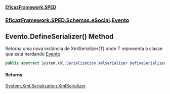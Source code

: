 #### [EficazFramework.SPED](EficazFrameworkSPED.md 'EficazFramework SPED')
### [EficazFramework.SPED.Schemas.eSocial](EficazFramework.SPED.Schemas.eSocial.md 'EficazFramework.SPED.Schemas.eSocial').[Evento](EficazFramework.SPED.Schemas.eSocial/Evento.md 'EficazFramework.SPED.Schemas.eSocial.Evento')

## Evento.DefineSerializer() Method

Retorna uma nova instância de XmlSerializer(T) onde T representa a classe que está herdando [Evento](EficazFramework.SPED.Schemas.eSocial/Evento.md 'EficazFramework.SPED.Schemas.eSocial.Evento')

```csharp
public abstract System.Xml.Serialization.XmlSerializer DefineSerializer();
```

#### Returns
[System.Xml.Serialization.XmlSerializer](https://docs.microsoft.com/en-us/dotnet/api/System.Xml.Serialization.XmlSerializer 'System.Xml.Serialization.XmlSerializer')